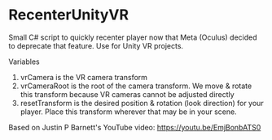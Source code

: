 # RecenterUnityVR
Small C# script to quickly recenter player now that Meta (Oculus) decided to deprecate that feature. Use for Unity VR projects.

Variables
1) vrCamera is the VR camera transform
2) vrCameraRoot is the root of the camera transform. We move & rotate this transform because VR cameras cannot be adjusted directly
3) resetTransform is the desired position & rotation (look direction) for your player. Place this transform wherever that may be in your scene. 

Based on Justin P Barnett's YouTube video: https://youtu.be/EmjBonbATS0
